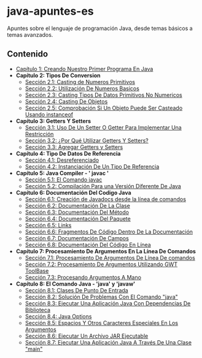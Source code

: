 # java-apuntes-es
Apuntes sobre el lenguaje de programación Java, desde temas básicos a temas avanzados.

## Contenido

* [Capítulo 1: Creando Nuestro Primer Programa En Java](Capitulo-01/PrimerProgramaEnJava.md)
* **Capítulo 2: Tipos De Conversion**
  * [Sección 2.1: Casting de Numeros Primitivos](Capitulo-02/CasteoNumerosPrimitivos.md)
  * [Sección 2.2: Utilización De Numeros Basicos](Capitulo-02/UtilizacionNumerosBasicos.md)
  * [Sección 2.3: Casting Tipos De Datos Primitivos No Numericos](Capitulo-02/CastingPrimitivosNoNumericos.md)
  * [Sección 2.4: Casting De Objetos](Capitulo-02/CastingObjetos.md)
  * [Sección 2.5: Comprobación Si Un Objeto Puede Ser Casteado Usando instanceof ](Capitulo-02/TestingCastingInstanceOf.md)
* **Capítulo 3: Getters Y Setters**
  * [Sección 3.1: Uso De Un Setter O Getter Para Implementar Una Restricción](Capitulo-03/GetterYSetterImplementarRestriccion.md)
  * [Sección 3.2: ¿Por Qué Utilizar Getters Y Setters?](Capitulo-03/PorqueUsarGetterYSetter.md)
  * [Sección 3.3: Agregar Getters y Setters](Capitulo-03/AgregarGetterSetter.md)
* **Capítulo 4: Tipo De Datos De Referencia**
  * [Sección 4.1: Desreferenciado](Capitulo-04/Desreferenciando.md)
  * [Sección 4.2: Instanciación De Un Tipo De Referencia](Capitulo-04/InstanciaTipoReferencia.md)
* **Capítulo 5: Java Compiler - ' javac '**
  * [Sección 5.1: El Comando javac](Capitulo-05/ComandoJavac.md)
  * [Sección 5.2: Compilación Para una Versión Diferente De Java](Capitulo-05/CompilacionParaVersionesDiferentes.md)
* **Capítulo 6: Documentación Del Codigo Java**
  * [Sección 6.1: Creación de Javadocs desde la línea de comandos](Capitulo-06/CreacionJavadocsDesdeLineaComandos.md)
  * [Sección 6.2: Documentación De La Clase](Capitulo-06/DocumentacionDeUnaClase.md)
  * [Sección 6.3: Documentación Del Método](Capitulo-06/DocumentacionDeLosMetodos.md)
  * [Sección 6.4: Documentación Del Paquete](Capitulo-06/DocumentacionDelPaquete.md)
  * [Sección 6.5: Links](Capitulo-06/Links.md)
  * [Sección 6.6: Fragmentos De Código Dentro De La Documentación](Capitulo-06/FragmentosDeCodigoDentroDocumentacion.md)
  * [Sección 6.7: Documentación De Campos](Capitulo-06/DocumentacionDeLosCampos.md)
  * [Sección 6.8: Documentación Del Código En Línea](Capitulo-06/DocumentacionDeCodigoDeUnaLinea.md)
* **Capítulo 7: Procesamiento De Argumentos En La Línea De Comandos**
  * [Sección 7.1: Procesamiento De Argumentos De Línea De comandos](Capitulo-07/ProcesamientoArgumentosLíneaComandos.md)
  * [Sección 7.2: Procesamiento De Argumentos Utilizando GWT ToolBase](Capitulo-07/ProcesamientoArgumentosUsandoGWTToolBase.md)
  * [Sección 7.3: Procesando Argumentos A Mano](Capitulo-07/ProcesandoArgumentosAMano.md)
* **Capítulo 8: El Comando Java - 'java' y 'javaw'**
  * [Sección 8.1: Clases De Punto De Entrada](Capitulo-08/ClasesDePuntoEntrada.md)
  * [Sección 8.2: Solución De Problemas Con El Comando "java"](Capitulo-08/SolucionProblemasConComandoJava.md)
  * [Sección 8.3: Ejecutar Una Aplicación Java Con Dependencias De Biblioteca](Capitulo-08/EjecutarAplicaciónJavaConDependenciasBiblioteca.md)
  * [Sección 8.4: Java Options](Capitulo-08/JavaOptions.md)
  * [Sección 8.5: Espacios Y Otros Caracteres Especiales En Los Argumentos](Capitulo-08/EspaciosYOtrosCaracteresEspecialesEnArgumentos.md)
  * [Sección 8.6: Ejecutar Un Archivo JAR Ejecutable](Capitulo-08/EjecutarArchivoJAREjecutable.md)
  * [Sección 8.7: Ejecutar Una Aplicación Java A Través De Una Clase "main"](Capitulo-08/EjecutarATravesDeMainClass.md)
